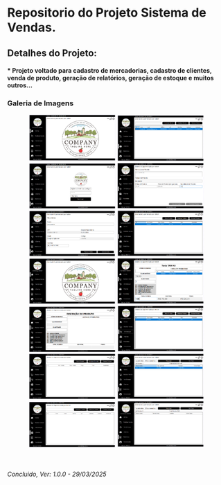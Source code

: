 <h1>Repositorio do Projeto Sistema de Vendas.</h1>

<h2>Detalhes do Projeto:</h2>
<h4>* Projeto voltado para cadastro de mercadorias, cadastro de clientes, venda de produto, geração de relatórios, geração de estoque e muitos outros...</h4>

<h3>Galeria de Imagens</h3>
<p align="center">
  <img src="Imagens/1.png" width="200" alt="Imagem 1">
  <img src="Imagens/2.png" width="200" alt="Imagem 2">
  <img src="Imagens/3.png" width="200" alt="Imagem 3">
  <img src="Imagens/4.png" width="200" alt="Imagem 4">
  <img src="Imagens/5.png" width="200" alt="Imagem 5">
  <img src="Imagens/6.png" width="200" alt="Imagem 6">
  <img src="Imagens/7.png" width="200" alt="Imagem 7">
  <img src="Imagens/8.png" width="200" alt="Imagem 8">
  <img src="Imagens/9.png" width="200" alt="Imagem 9">
  <img src="Imagens/10.png" width="200" alt="Imagem 10">
  <img src="Imagens/11.png" width="200" alt="Imagem 11">
  <img src="Imagens/12.png" width="200" alt="Imagem 12">
  <img src="Imagens/13.png" width="200" alt="Imagem 13">
  <img src="Imagens/14.png" width="200" alt="Imagem 14">
</p>

</br>
<h6>Concluido, Ver: 1.0.0 - 29/03/2025</h6>